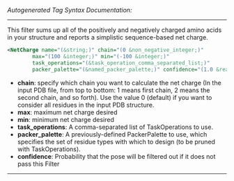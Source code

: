 <!-- THIS IS AN AUTOGENERATED FILE: Don't edit it directly, instead change the schema definition in the code itself. -->

_Autogenerated Tag Syntax Documentation:_

---
This filter sums up all of the positively and negatively charged amino acids in your structure and reports a simplistic sequence-based net charge.

```xml
<NetCharge name="(&string;)" chain="(0 &non_negative_integer;)"
        max="(100 &integer;)" min="(-100 &integer;)"
        task_operations="(&task_operation_comma_separated_list;)"
        packer_palette="(&named_packer_palette;)" confidence="(1.0 &real;)" />
```

-   **chain**: specify which chain you want to calculate the net charge (In the input PDB file, from top to bottom: 1 means first chain, 2 means the second chain, and so forth). Use the value 0 (default) if you want to consider all residues in the input PDB structure.
-   **max**: maximum net charge desired
-   **min**: minimum net charge desired
-   **task_operations**: A comma-separated list of TaskOperations to use.
-   **packer_palette**: A previously-defined PackerPalette to use, which specifies the set of residue types with which to design (to be pruned with TaskOperations).
-   **confidence**: Probability that the pose will be filtered out if it does not pass this Filter

---
